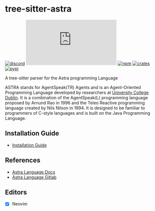 # tree-sitter-astra

[![discord][discord]](https://discord.gg/w7nTvsVJhm)
[![matrix][matrix]](https://matrix.to/#/#tree-sitter-chat:matrix.org)
[![npm][npm]](https://www.npmjs.com/package/@tree-sitter-grammars/tree-sitter-xml)
[![crates][crates]](https://crates.io/crates/tree-sitter-xml)
[![pypi][pypi]](https://pypi.org/project/tree-sitter-xml/)

A tree-sitter parser for the Astra programming Language

ASTRA stands for AgentSpeak(TR) Agents and is an Agent-Oriented Programming Language developed by researchers at [University College Dublin](https://www.ucd.ie/). It is a combination of the AgentSpeak(L) programming language proposed by Arnund Rao in 1996 and the Teleo Reactive programming language created by Nils Nilson in 1994. It is designed to be familiar to programmers of C-style languages and is built on the Java Programming Language.

## Installation Guide

- [Installation Guide](https://github.com/denartha10/tree-sitter-astra/blob/main/INSTALLATION_GUIDE.md)

## References

- [Astra Language Docs](https://guide.astralanguage.com/en/latest/)
- [Astra Language Gitlab](https://gitlab.com/astra-language)

## Editors

- [x] Neovim

[discord]: https://img.shields.io/discord/1063097320771698699?logo=discord&label=discord
[matrix]: https://img.shields.io/matrix/tree-sitter-chat%3Amatrix.org?logo=matrix&label=matrix
[npm]: https://img.shields.io/npm/v/%40tree-sitter-grammars%2Ftree-sitter-xml?logo=npm
[crates]: https://img.shields.io/crates/v/tree-sitter-xml?logo=rust
[pypi]: https://img.shields.io/pypi/v/tree-sitter-xml?logo=pypi&logoColor=ffd242
